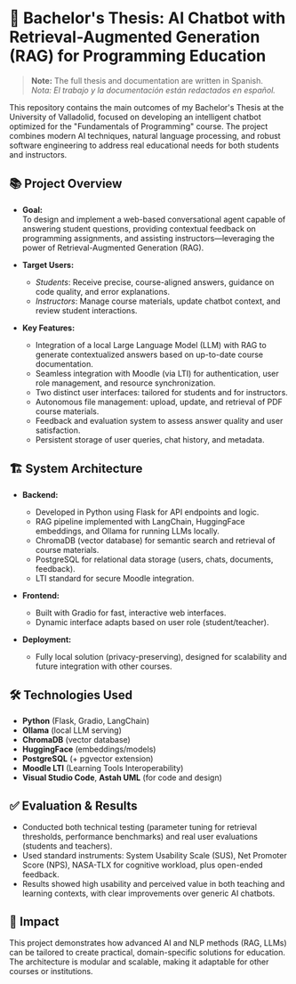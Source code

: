 # 🤖 Bachelor's Thesis: AI Chatbot with Retrieval-Augmented Generation (RAG) for Programming Education

> **Note:** The full thesis and documentation are written in Spanish.  
> _Nota: El trabajo y la documentación están redactados en español._

This repository contains the main outcomes of my Bachelor's Thesis at the University of Valladolid, focused on developing an intelligent chatbot optimized for the "Fundamentals of Programming" course. The project combines modern AI techniques, natural language processing, and robust software engineering to address real educational needs for both students and instructors.

## 📚 Project Overview

- **Goal:**  
  To design and implement a web-based conversational agent capable of answering student questions, providing contextual feedback on programming assignments, and assisting instructors—leveraging the power of Retrieval-Augmented Generation (RAG).

- **Target Users:**  
  - *Students*: Receive precise, course-aligned answers, guidance on code quality, and error explanations.
  - *Instructors*: Manage course materials, update chatbot context, and review student interactions.

- **Key Features:**
  - Integration of a local Large Language Model (LLM) with RAG to generate contextualized answers based on up-to-date course documentation.
  - Seamless integration with Moodle (via LTI) for authentication, user role management, and resource synchronization.
  - Two distinct user interfaces: tailored for students and for instructors.
  - Autonomous file management: upload, update, and retrieval of PDF course materials.
  - Feedback and evaluation system to assess answer quality and user satisfaction.
  - Persistent storage of user queries, chat history, and metadata.

## 🏗️ System Architecture

- **Backend:**  
  - Developed in Python using Flask for API endpoints and logic.
  - RAG pipeline implemented with LangChain, HuggingFace embeddings, and Ollama for running LLMs locally.
  - ChromaDB (vector database) for semantic search and retrieval of course materials.
  - PostgreSQL for relational data storage (users, chats, documents, feedback).
  - LTI standard for secure Moodle integration.

- **Frontend:**  
  - Built with Gradio for fast, interactive web interfaces.
  - Dynamic interface adapts based on user role (student/teacher).

- **Deployment:**  
  - Fully local solution (privacy-preserving), designed for scalability and future integration with other courses.

## 🛠️ Technologies Used

- **Python** (Flask, Gradio, LangChain)
- **Ollama** (local LLM serving)
- **ChromaDB** (vector database)
- **HuggingFace** (embeddings/models)
- **PostgreSQL** (+ pgvector extension)
- **Moodle LTI** (Learning Tools Interoperability)
- **Visual Studio Code**, **Astah UML** (for code and design)

## ✅ Evaluation & Results

- Conducted both technical testing (parameter tuning for retrieval thresholds, performance benchmarks) and real user evaluations (students and teachers).
- Used standard instruments: System Usability Scale (SUS), Net Promoter Score (NPS), NASA-TLX for cognitive workload, plus open-ended feedback.
- Results showed high usability and perceived value in both teaching and learning contexts, with clear improvements over generic AI chatbots.

## 🌟 Impact

This project demonstrates how advanced AI and NLP methods (RAG, LLMs) can be tailored to create practical, domain-specific solutions for education. The architecture is modular and scalable, making it adaptable for other courses or institutions.


